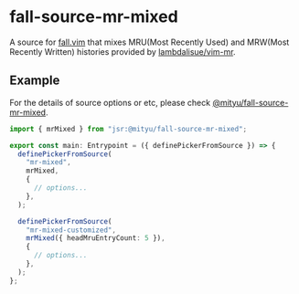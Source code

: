 # fall-source-mr-mixed

A source for [fall.vim](https://github.com/vim-fall/fall.vim) that mixes
MRU(Most Recently Used) and MRW(Most Recently Written) histories provided by
[lambdalisue/vim-mr](https://github.com/lambdalisue/vim-mr).

## Example

For the details of source options or etc, please check
[@mityu/fall-source-mr-mixed](https://jsr.io/@mityu/fall-source-mr-mixed).

```typescript
import { mrMixed } from "jsr:@mityu/fall-source-mr-mixed";

export const main: Entrypoint = ({ definePickerFromSource }) => {
  definePickerFromSource(
    "mr-mixed",
    mrMixed,
    {
      // options...
    },
  );

  definePickerFromSource(
    "mr-mixed-customized",
    mrMixed({ headMruEntryCount: 5 }),
    {
      // options...
    },
  );
};
```
